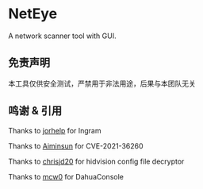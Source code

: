 # NetEye
A network scanner tool with GUI.


## 免责声明

本工具仅供安全测试，严禁用于非法用途，后果与本团队无关

## 鸣谢 & 引用

Thanks to [jorhelp](https://github.com/jorhelp/Ingram) for Ingram

Thanks to [Aiminsun](https://github.com/Aiminsun/CVE-2021-36260) for CVE-2021-36260

Thanks to [chrisjd20](https://github.com/chrisjd20/hikvision_CVE-2017-7921_auth_bypass_config_decryptor) for hidvision config file decryptor

Thanks to [mcw0](https://github.com/mcw0/DahuaConsole) for DahuaConsole

